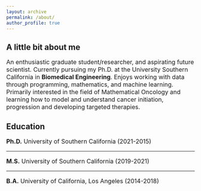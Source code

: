 ```yaml
---
layout: archive
permalink: /about/
author_profile: true
---
```


<h2 class="remove-whitespace">A little bit about me </h2>
<p style="font-size:16px"> An enthusiastic graduate student/researcher, and aspirating future scientist. Currently pursuing my Ph.D. at the University Southern California in <b>Biomedical Engineering</b>. Enjoys working with data through programming, mathematics, and machine learning. Primarily interested in the field of Mathematical Oncology and learning how to model and understand cancer initiation, progression and developing targeted therapies.
</p>
<h2 class="remove-whitespace">Education</h2>
<p style="font-size:16px"><b>Ph.D.</b> University of Southern California (2021-2015)</p>
<hr>
<p style="font-size:16px; style="color:darkred"><b>M.S.</b> University of Southern California (2019-2021)</p>
<hr>
<p style="font-size:16px"><b>B.A.</b> University of California, Los Angeles (2014-2018)</p>
